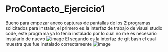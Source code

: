 # ProContacto_Ejercicio1
Bueno para empezar anexo capturas de pantallas de los 2 programas solicitados para instalar, el primero es la interfaz de trabajo de visual studio code, este programa ya lo tenia instalado por lo cual no me es necesario instalarlo de nuevo 
![image](https://user-images.githubusercontent.com/92831776/138023911-6c021329-f978-41dc-94ad-40da28fccb1f.png)
El segundo es la interfaz de git bash el cual muestra que fue instalado correctamente 
![image](https://user-images.githubusercontent.com/92831776/138024037-c9d10330-b6c2-488a-b361-506d23eecb5c.png)
